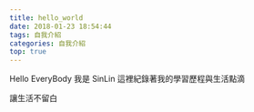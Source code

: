 ```yaml
---
title: hello_world
date: 2018-01-23 18:54:44
tags: 自我介紹
categories: 自我介紹
top: true
---
```



Hello EveryBody
我是 SinLin 
這裡紀錄著我的學習歷程與生活點滴

讓生活不留白


